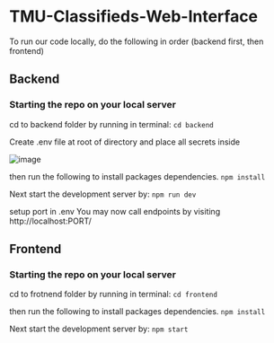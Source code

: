 # TMU-Classifieds-Web-Interface

To run our code locally, do the following in order (backend first, then frontend)

## Backend
### Starting the repo on your local server
cd to backend folder by running in terminal:
`cd backend`

Create .env file at root of directory and place all secrets inside

![image](https://github.com/diang-elo/TMU-Classifieds-Web-Interface/assets/64126025/186b5495-8d84-4168-b9ed-e7bb07d6d87c)


then run the following to install packages dependencies.
`npm install`

Next start the development server by:
`npm run dev`

setup port in .env
You may now call endpoints by visiting http://localhost:PORT/

## Frontend
### Starting the repo on your local server
cd to frotnend folder by running in terminal:
`cd frontend`

then run the following to install packages dependencies.
`npm install`

Next start the development server by:
`npm start`
